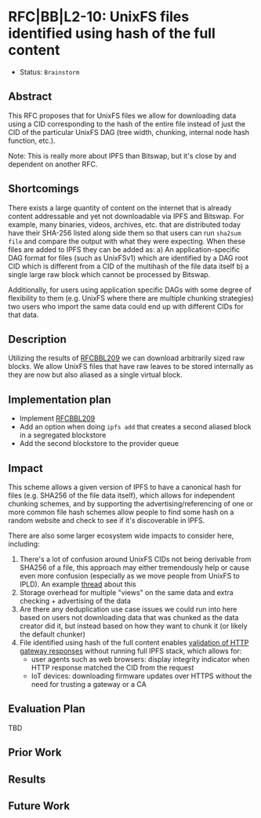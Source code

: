 # RFC|BB|L2-10: UnixFS files identified using hash of the full content

* Status: `Brainstorm`

## Abstract

This RFC proposes that for UnixFS files we allow for downloading data using a CID corresponding to the hash of the entire file instead of just the CID of the particular UnixFS DAG (tree width, chunking, internal node hash function, etc.).

Note: This is really more about IPFS than Bitswap, but it's close by and dependent on another RFC.

## Shortcomings

There exists a large quantity of content on the internet that is already content addressable and yet not downloadable via IPFS and Bitswap. For example, many binaries, videos, archives, etc. that are distributed today have their SHA-256 listed along side them so that users can run `sha2sum file` and compare the output with what they were expecting. When these files are added to IPFS they can be added as: a) An application-specific DAG format for files (such as UnixFSv1) which are identified by a DAG root CID which is different from a CID of the multihash of the file data itself b) a single large raw block which cannot be processed by Bitswap.

Additionally, for users using application specific DAGs with some degree of flexibility to them (e.g. UnixFS where there are multiple chunking strategies) two users who import the same data could end up with different CIDs for that data.

## Description

Utilizing the results of [RFCBBL209](../rfcBBL209/README.md) we can download arbitrarily sized raw blocks. We allow UnixFS files that have raw leaves to be stored internally as they are now but also aliased as a single virtual block.

## Implementation plan

* Implement [RFCBBL209](../rfcBBL209/README.md)
* Add an option when doing `ipfs add` that creates a second aliased block in a segregated blockstore
* Add the second blockstore to the provider queue

## Impact

This scheme allows a given version of IPFS to have a canonical hash for files (e.g. SHA256 of the file data itself), which allows for independent chunking schemes, and by supporting the advertising/referencing of one or more common file hash schemes allow people to find some hash on a random website and check to see if it's discoverable in IPFS.

There are also some larger ecosystem wide impacts to consider here, including:

1. There's a lot of confusion around UnixFS CIDs not being derivable from SHA256 of a file, this approach may either tremendously help or cause even more confusion (especially as we move people from UnixFS to IPLD). An example [thread](https://discuss.ipfs.io/t/cid-concept-is-broken/9733) about this
2. Storage overhead for multiple "views" on the same data and extra checking + advertising of the data
3. Are there any deduplication use case issues we could run into here based on users not downloading data that was chunked as the data creator did it, but instead based on how they want to chunk it (or likely the default chunker)
4. File identified using hash of the full content enables [validation of HTTP gateway responses](https://github.com/ipfs/in-web-browsers/issues/128) without running full IPFS stack, which allows for:
   - user agents such as web browsers: display integrity indicator when HTTP response matched the CID from the request 
   - IoT devices: downloading firmware updates over HTTPS without the need for trusting a gateway or a CA

## Evaluation Plan

TBD

## Prior Work

## Results

## Future Work
